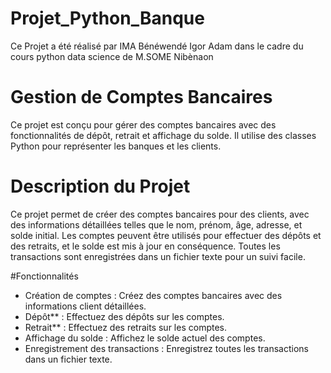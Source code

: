 # Projet_Python_Banque
Ce Projet a été réalisé par IMA Bénéwendé Igor Adam dans le cadre du cours python data science de  M.SOME Nibènaon

# Gestion de Comptes Bancaires
Ce projet est conçu pour gérer des comptes bancaires avec des fonctionnalités de dépôt, retrait et affichage du solde. Il utilise des classes Python pour représenter les banques et les clients.

# Description du Projet
Ce projet permet de créer des comptes bancaires pour des clients, avec des informations détaillées telles que le nom, prénom, âge, adresse, et solde initial. Les comptes peuvent être utilisés pour effectuer des dépôts et des retraits, et le solde est mis à jour en conséquence. Toutes les transactions sont enregistrées dans un fichier texte pour un suivi facile.

#Fonctionnalités
- Création de comptes : Créez des comptes bancaires avec des informations client détaillées.
- Dépôt** : Effectuez des dépôts sur les comptes.
- Retrait** : Effectuez des retraits sur les comptes.
- Affichage du solde : Affichez le solde actuel des comptes.
- Enregistrement des transactions : Enregistrez toutes les transactions dans un fichier texte.
